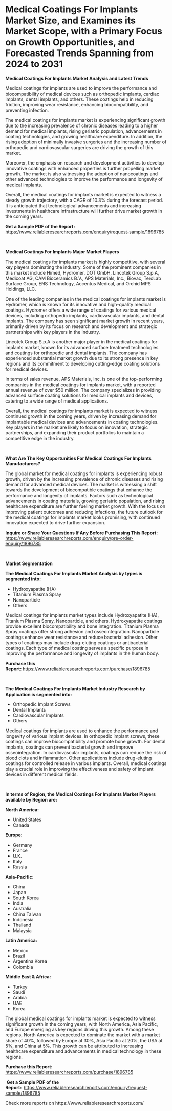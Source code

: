 <p><h1>Medical Coatings For Implants Market Size, and Examines its Market Scope, with a Primary Focus on Growth Opportunities, and Forecasted Trends Spanning from 2024 to 2031</h1></p><p><strong>Medical Coatings For Implants Market Analysis and Latest Trends</strong></p>
<p><p>Medical coatings for implants are used to improve the performance and biocompatibility of medical devices such as orthopedic implants, cardiac implants, dental implants, and others. These coatings help in reducing friction, improving wear resistance, enhancing biocompatibility, and preventing infection.</p><p>The medical coatings for implants market is experiencing significant growth due to the increasing prevalence of chronic diseases leading to a higher demand for medical implants, rising geriatric population, advancements in coating technologies, and growing healthcare expenditure. In addition, the rising adoption of minimally invasive surgeries and the increasing number of orthopedic and cardiovascular surgeries are driving the growth of this market.</p><p>Moreover, the emphasis on research and development activities to develop innovative coatings with enhanced properties is further propelling market growth. The market is also witnessing the adoption of nanocoatings and other advanced technologies to improve the performance and longevity of medical implants.</p><p>Overall, the medical coatings for implants market is expected to witness a steady growth trajectory, with a CAGR of 10.3% during the forecast period. It is anticipated that technological advancements and increasing investments in healthcare infrastructure will further drive market growth in the coming years.</p></p>
<p><strong>Get a Sample PDF of the Report:&nbsp;</strong> <a href="https://www.reliableresearchreports.com/enquiry/request-sample/1896785">https://www.reliableresearchreports.com/enquiry/request-sample/1896785</a></p>
<p>&nbsp;</p>
<p><strong>Medical Coatings For Implants Major Market Players</strong></p>
<p><p>The medical coatings for implants market is highly competitive, with several key players dominating the industry. Some of the prominent companies in this market include Himed, Hydromer, DOT GmbH, Lincotek Group S.p.A, Medicoat AG, CAM Bioceramics B.V., APS Materials, Inc., Biovac, TeroLab Surface Group, ENS Technology, Accentus Medical, and Orchid MPS Holdings, LLC.</p><p>One of the leading companies in the medical coatings for implants market is Hydromer, which is known for its innovative and high-quality medical coatings. Hydromer offers a wide range of coatings for various medical devices, including orthopedic implants, cardiovascular implants, and dental implants. The company has seen significant market growth in recent years, primarily driven by its focus on research and development and strategic partnerships with key players in the industry.</p><p>Lincotek Group S.p.A is another major player in the medical coatings for implants market, known for its advanced surface treatment technologies and coatings for orthopedic and dental implants. The company has experienced substantial market growth due to its strong presence in key regions and its commitment to developing cutting-edge coating solutions for medical devices.</p><p>In terms of sales revenue, APS Materials, Inc. is one of the top-performing companies in the medical coatings for implants market, with a reported annual revenue of over $50 million. The company specializes in providing advanced surface coating solutions for medical implants and devices, catering to a wide range of medical applications.</p><p>Overall, the medical coatings for implants market is expected to witness continued growth in the coming years, driven by increasing demand for implantable medical devices and advancements in coating technologies. Key players in the market are likely to focus on innovation, strategic partnerships, and expanding their product portfolios to maintain a competitive edge in the industry.</p></p>
<p>&nbsp;</p>
<p><strong>What Are The Key Opportunities For Medical Coatings For Implants Manufacturers?</strong></p>
<p><p>The global market for medical coatings for implants is experiencing robust growth, driven by the increasing prevalence of chronic diseases and rising demand for advanced medical devices. The market is witnessing a shift towards the development of biocompatible coatings that enhance the performance and longevity of implants. Factors such as technological advancements in coating materials, growing geriatric population, and rising healthcare expenditure are further fueling market growth. With the focus on improving patient outcomes and reducing infections, the future outlook for the medical coatings for implants market looks promising, with continued innovation expected to drive further expansion.</p></p>
<p><strong>Inquire or Share Your Questions If Any Before Purchasing This Report:</strong> <a href="https://www.reliableresearchreports.com/enquiry/pre-order-enquiry/1896785">https://www.reliableresearchreports.com/enquiry/pre-order-enquiry/1896785</a></p>
<p>&nbsp;</p>
<p><strong>Market Segmentation</strong></p>
<p><strong>The Medical Coatings For Implants Market Analysis by types is segmented into:</strong></p>
<p><ul><li>Hydroxyapatite (HA)</li><li>Titanium Plasma Spray</li><li>Nanoparticle</li><li>Others</li></ul></p>
<p><p>Medical coatings for implants market types include Hydroxyapatite (HA), Titanium Plasma Spray, Nanoparticle, and others. Hydroxyapatite coatings provide excellent biocompatibility and bone integration. Titanium Plasma Spray coatings offer strong adhesion and osseointegration. Nanoparticle coatings enhance wear resistance and reduce bacterial adhesion. Other types of coatings may include drug-eluting coatings or antibacterial coatings. Each type of medical coating serves a specific purpose in improving the performance and longevity of implants in the human body.</p></p>
<p><strong>Purchase this Report:&nbsp;</strong><a href="https://www.reliableresearchreports.com/purchase/1896785">https://www.reliableresearchreports.com/purchase/1896785</a></p>
<p>&nbsp;</p>
<p><strong>The Medical Coatings For Implants Market Industry Research by Application is segmented into:</strong></p>
<p><ul><li>Orthopedic Implant Screws</li><li>Dental Implants</li><li>Cardiovascular Implants</li><li>Others</li></ul></p>
<p><p>Medical coatings for implants are used to enhance the performance and longevity of various implant devices. In orthopedic implant screws, these coatings can improve biocompatibility and promote bone growth. For dental implants, coatings can prevent bacterial growth and improve osseointegration. In cardiovascular implants, coatings can reduce the risk of blood clots and inflammation. Other applications include drug-eluting coatings for controlled release in various implants. Overall, medical coatings play a crucial role in improving the effectiveness and safety of implant devices in different medical fields.</p></p>
<p>&nbsp;</p>
<p><strong>In terms of Region, the Medical Coatings For Implants Market Players available by Region are:</strong></p>
<p>
    <p> <strong> North America: </strong>
        <ul>
            <li>United States</li>
            <li>Canada</li>
        </ul>
        </p> 
    <p> <strong> Europe: </strong>
        <ul>
            <li>Germany</li>
            <li>France</li>
            <li>U.K.</li>
            <li>Italy</li>
            <li>Russia</li>
        </ul>
        </p> 
    <p> <strong> Asia-Pacific: </strong>
        <ul>
            <li>China</li>
            <li>Japan</li>
            <li>South Korea</li>
            <li>India</li>
            <li>Australia</li>
            <li>China Taiwan</li>
            <li>Indonesia</li>
            <li>Thailand</li>
            <li>Malaysia</li>
        </ul>
        </p> 
    <p> <strong> Latin America: </strong>
        <ul>
            <li>Mexico</li>
            <li>Brazil</li>
            <li>Argentina Korea</li>
            <li>Colombia</li>
        </ul>
        </p> 
    <p> <strong> Middle East & Africa: </strong>
        <ul>
            <li>Turkey</li>
            <li>Saudi</li>
            <li>Arabia</li>
            <li>UAE</li>
            <li>Korea</li>
        </ul>
    </p>
    </p>
<p><p>The global medical coatings for implants market is expected to witness significant growth in the coming years, with North America, Asia Pacific, and Europe emerging as key regions driving this growth. Among these regions, North America is expected to dominate the market with a market share of 40%, followed by Europe at 30%, Asia Pacific at 20%, the USA at 5%, and China at 5%. This growth can be attributed to increasing healthcare expenditure and advancements in medical technology in these regions.</p></p>
<p><strong>Purchase this Report: </strong><a href="https://www.reliableresearchreports.com/purchase/1896785">https://www.reliableresearchreports.com/purchase/1896785</a></p>
<p>&nbsp;<strong>Get a Sample PDF of the Report:&nbsp;&nbsp;</strong><a href="https://www.reliableresearchreports.com/enquiry/request-sample/1896785">https://www.reliableresearchreports.com/enquiry/request-sample/1896785</a></p>
<p><strong></strong></p>
<p>Check more reports on https://www.reliableresearchreports.com/</p>